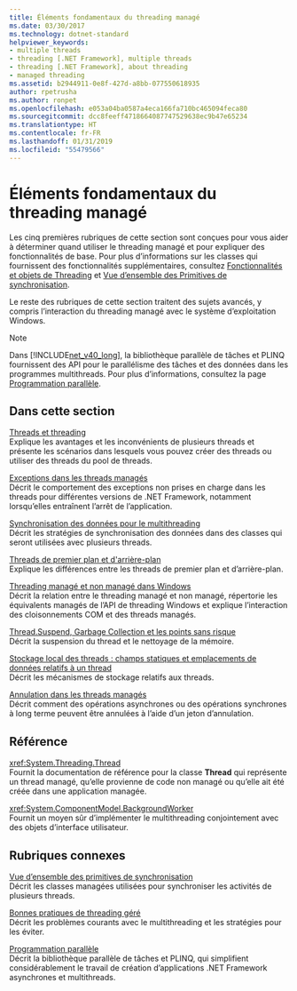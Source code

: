 ```yaml
---
title: Éléments fondamentaux du threading managé
ms.date: 03/30/2017
ms.technology: dotnet-standard
helpviewer_keywords:
- multiple threads
- threading [.NET Framework], multiple threads
- threading [.NET Framework], about threading
- managed threading
ms.assetid: b2944911-0e8f-427d-a8bb-077550618935
author: rpetrusha
ms.author: ronpet
ms.openlocfilehash: e053a04ba0587a4eca166fa710bc465094feca80
ms.sourcegitcommit: dcc8feeff4718664087747529638ec9b47e65234
ms.translationtype: HT
ms.contentlocale: fr-FR
ms.lasthandoff: 01/31/2019
ms.locfileid: "55479566"
---
```

# <a name="managed-threading-basics"></a>Éléments fondamentaux du threading managé

Les cinq premières rubriques de cette section sont conçues pour vous aider à déterminer quand utiliser le threading managé et pour expliquer des fonctionnalités de base. Pour plus d’informations sur les classes qui fournissent des fonctionnalités supplémentaires, consultez [Fonctionnalités et objets de Threading](../../../docs/standard/threading/threading-objects-and-features.md) et [Vue d’ensemble des Primitives de synchronisation](../../../docs/standard/threading/overview-of-synchronization-primitives.md).  
  
 Le reste des rubriques de cette section traitent des sujets avancés, y compris l’interaction du threading managé avec le système d’exploitation Windows.  
  
> [!NOTE]
>  Dans [!INCLUDE[net_v40_long](../../../includes/net-v40-long-md.md)], la bibliothèque parallèle de tâches et PLINQ fournissent des API pour le parallélisme des tâches et des données dans les programmes multithreads. Pour plus d’informations, consultez la page [Programmation parallèle](../../../docs/standard/parallel-programming/index.md).  
  
## <a name="in-this-section"></a>Dans cette section

 [Threads et threading](../../../docs/standard/threading/threads-and-threading.md)  
 Explique les avantages et les inconvénients de plusieurs threads et présente les scénarios dans lesquels vous pouvez créer des threads ou utiliser des threads du pool de threads.  
  
 [Exceptions dans les threads managés](../../../docs/standard/threading/exceptions-in-managed-threads.md)  
 Décrit le comportement des exceptions non prises en charge dans les threads pour différentes versions de .NET Framework, notamment lorsqu’elles entraînent l’arrêt de l’application.  
  
 [Synchronisation des données pour le multithreading](../../../docs/standard/threading/synchronizing-data-for-multithreading.md)  
 Décrit les stratégies de synchronisation des données dans des classes qui seront utilisées avec plusieurs threads.  
  
 [Threads de premier plan et d'arrière-plan](../../../docs/standard/threading/foreground-and-background-threads.md)  
 Explique les différences entre les threads de premier plan et d’arrière-plan.  
  
 [Threading managé et non managé dans Windows](../../../docs/standard/threading/managed-and-unmanaged-threading-in-windows.md)  
 Décrit la relation entre le threading managé et non managé, répertorie les équivalents managés de l’API de threading Windows et explique l’interaction des cloisonnements COM et des threads managés.  
  
 [Thread.Suspend, Garbage Collection et les points sans risque](../../../docs/standard/threading/thread-suspend-garbage-collection-and-safe-points.md)  
 Décrit la suspension du thread et le nettoyage de la mémoire.  
  
 [Stockage local des threads : champs statiques et emplacements de données relatifs à un thread](../../../docs/standard/threading/thread-local-storage-thread-relative-static-fields-and-data-slots.md)  
 Décrit les mécanismes de stockage relatifs aux threads.  
  
 [Annulation dans les threads managés](../../../docs/standard/threading/cancellation-in-managed-threads.md)  
 Décrit comment des opérations asynchrones ou des opérations synchrones à long terme peuvent être annulées à l’aide d’un jeton d’annulation.  
  
## <a name="reference"></a>Référence

 <xref:System.Threading.Thread>  
 Fournit la documentation de référence pour la classe **Thread** qui représente un thread managé, qu’elle provienne de code non managé ou qu’elle ait été créée dans une application managée.  
  
 <xref:System.ComponentModel.BackgroundWorker>  
 Fournit un moyen sûr d’implémenter le multithreading conjointement avec des objets d’interface utilisateur.  
  
## <a name="related-sections"></a>Rubriques connexes

 [Vue d’ensemble des primitives de synchronisation](../../../docs/standard/threading/overview-of-synchronization-primitives.md)  
 Décrit les classes managées utilisées pour synchroniser les activités de plusieurs threads.  
  
 [Bonnes pratiques de threading géré](../../../docs/standard/threading/managed-threading-best-practices.md)  
 Décrit les problèmes courants avec le multithreading et les stratégies pour les éviter.  
  
 [Programmation parallèle](../../../docs/standard/parallel-programming/index.md)  
 Décrit la bibliothèque parallèle de tâches et PLINQ, qui simplifient considérablement le travail de création d’applications .NET Framework asynchrones et multithreads.
